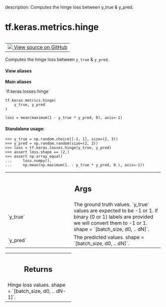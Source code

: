 description: Computes the hinge loss between y_true & y_pred.

<div itemscope itemtype="http://developers.google.com/ReferenceObject">
<meta itemprop="name" content="tf.keras.metrics.hinge" />
<meta itemprop="path" content="Stable" />
</div>

# tf.keras.metrics.hinge

<!-- Insert buttons and diff -->

<table class="tfo-notebook-buttons tfo-api nocontent" align="left">
<td>
  <a target="_blank" href="https://github.com/keras-team/keras/tree/v2.15.0/keras/losses.py#L2008-L2037">
    <img src="https://www.tensorflow.org/images/GitHub-Mark-32px.png" />
    View source on GitHub
  </a>
</td>
</table>



Computes the hinge loss between `y_true` & `y_pred`.


<section class="expandable">
  <h4 class="showalways">View aliases</h4>
  <p>
<b>Main aliases</b>
<p>`tf.keras.losses.hinge`</p>
</p>
</section>

<pre class="devsite-click-to-copy prettyprint lang-py tfo-signature-link">
<code>tf.keras.metrics.hinge(
    y_true, y_pred
)
</code></pre>



<!-- Placeholder for "Used in" -->

`loss = mean(maximum(1 - y_true * y_pred, 0), axis=-1)`

#### Standalone usage:



```
>>> y_true = np.random.choice([-1, 1], size=(2, 3))
>>> y_pred = np.random.random(size=(2, 3))
>>> loss = tf.keras.losses.hinge(y_true, y_pred)
>>> assert loss.shape == (2,)
>>> assert np.array_equal(
...     loss.numpy(),
...     np.mean(np.maximum(1. - y_true * y_pred, 0.), axis=-1))
```

<!-- Tabular view -->
 <table class="responsive fixed orange">
<colgroup><col width="214px"><col></colgroup>
<tr><th colspan="2"><h2 class="add-link">Args</h2></th></tr>

<tr>
<td>
`y_true`<a id="y_true"></a>
</td>
<td>
The ground truth values. `y_true` values are expected to be -1
or 1. If binary (0 or 1) labels are provided we will convert them to
-1 or 1. shape = `[batch_size, d0, .. dN]`.
</td>
</tr><tr>
<td>
`y_pred`<a id="y_pred"></a>
</td>
<td>
The predicted values. shape = `[batch_size, d0, .. dN]`.
</td>
</tr>
</table>



<!-- Tabular view -->
 <table class="responsive fixed orange">
<colgroup><col width="214px"><col></colgroup>
<tr><th colspan="2"><h2 class="add-link">Returns</h2></th></tr>
<tr class="alt">
<td colspan="2">
Hinge loss values. shape = `[batch_size, d0, .. dN-1]`.
</td>
</tr>

</table>

